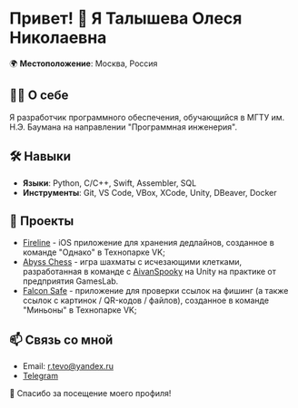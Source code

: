 # Привет! 👋 Я Талышева Олеся Николаевна

🌍 **Местоположение**: Москва, Россия

## 👨‍💻 О себе
Я разработчик программного обеспечения, обучающийся в МГТУ им. Н.Э. Баумана на направлении "Программная инженерия".

## 🛠️ Навыки
- **Языки**: Python, C/C++, Swift, Assembler, SQL
- **Инструменты**: Git, VS Code, VBox, XCode, Unity, DBeaver, Docker

## 🚀 Проекты
- [Fireline](https://github.com/iOS-vk-education/2023_1_However) - iOS приложение для хранения дедлайнов, созданное в команде "Однако" в Технопарке VK;
- [Abyss Chess](https://uncledrema.itch.io/abyss-chess) - игра шахматы с исчезающими клетками, разработанная в команде с [AivanSpooky](https://github.com/AivanSpooky) на Unity на практике от предприятия GamesLab.
- [Falcon Safe](https://github.com/CodeMaster482/minions-client) - приложение для проверки ссылок на фишинг (а также ссылок с картинок / QR-кодов / файлов), созданное в команде "Миньоны" в Технопарке VK;

## 📫 Связь со мной
- Email: [r.tevo@yandex.ru](mailto:r.tevo@yandex.ru)
- [Telegram](https://t.me/Lesa_Tv)

🔗 Спасибо за посещение моего профиля!
